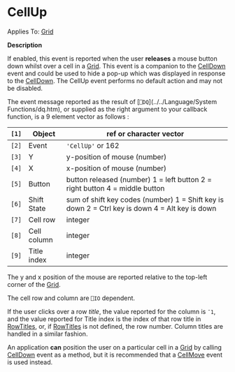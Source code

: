 




<h1 class="heading"><span class="name">CellUp</span></h1>

Applies To: [Grid](../a-z/grid.md)


**Description**


If enabled, this event is reported when the user **releases** a mouse button down whilst over a cell in a [Grid](../a-z/grid.md). This event is a companion to the [CellDown](../a-z/celldown.md) event and could be used to hide a pop-up which was displayed in response to the [CellDown](../a-z/celldown.md). The CellUp event performs no default action and may not be disabled.




The event message reported as the result of [`⎕DQ`](../../Language/System Functions/dq.htm), or supplied as the right argument to your callback function, is a 9 element vector as follows :


| `[1]` | Object | ref or character vector |
| --- | --- | ---  |
| `[2]` | Event | `'CellUp'` or 162 |
| `[3]` | Y | y-position of mouse (number) |
| `[4]` | X | x-position of mouse (number) |
| `[5]` | Button | button released (number) 1 = left button 2        = right button 4 = middle button |
| `[6]` | Shift State | sum of shift key codes (number) 1 = Shift key        is down 2 = Ctrl key is down 4 = Alt key is down |
| `[7]` | Cell row | integer |
| `[8]` | Cell column | integer |
| `[9]` | Title index | integer |



The y and x position of the mouse are reported relative to the top-left corner of the [Grid](../a-z/grid.md).


The cell row and column are `⎕IO` dependent.


If the user clicks over a row *title*, the value reported for the column is `¯1`, and the value reported for Title index is the index of that row title in [RowTitles](../a-z/rowtitles.md), or, if [RowTitles](../a-z/rowtitles.md) is not defined, the row number. Column titles are handled in a similar fashion.


An application **can** position the user on a particular cell in a [Grid](../a-z/grid.md) by calling [CellDown](../a-z/celldown.md) event as a method, but it is recommended that a [CellMove](../a-z/cellmove.md) event is used instead.


